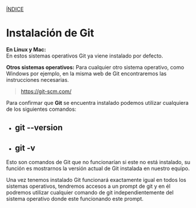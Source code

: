 [ÍNDICE](https://github.com/JoseFerDel/Guia_Git_GitHub/blob/Zet_main/README.md)

# **Instalación de Git**

**En Linux y Mac:**    
En estos sistemas operativos Git ya viene instalado por defecto.



**Otros sistemas operativos:**
Para cualquier otro sistema operativo, como Windows por ejemplo, en la misma web de Git encontraremos las instrucciones necesarias.

> https://git-scm.com/

Para confirmar que **Git** se encuentra instalado podemos utilizar cualquiera de los siguientes comandos:


* ## git --version

* ## git -v

Esto son comandos de Git que no funcionarían si este no está instalado, su función es mostrarnos la versión actual de Git instalada en nuestro equipo.


Una vez tenemos instalado Git funcionará exactamente igual en todos los sistemas operativos, tendremos accesos a un prompt de git y en él podremos utilizar cualquier comando de git independientemente del sistema operativo donde este funcionando este prompt.